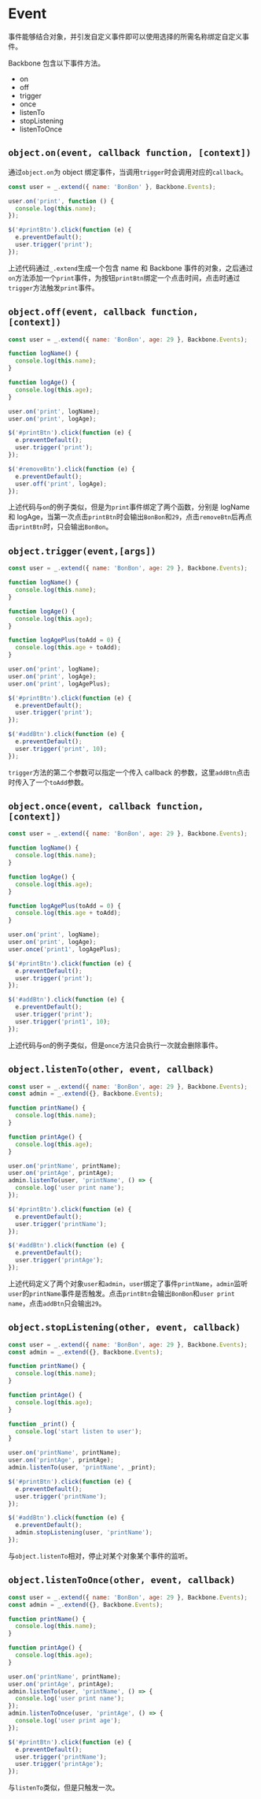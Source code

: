 # Event

事件能够结合对象，并引发自定义事件即可以使用选择的所需名称绑定自定义事件。

Backbone 包含以下事件方法。

- on
- off
- trigger
- once
- listenTo
- stopListening
- listenToOnce

## `object.on(event, callback function, [context])`

通过`object.on`为 object 绑定事件，当调用`trigger`时会调用对应的`callback`。

```javascript
const user = _.extend({ name: 'BonBon' }, Backbone.Events);

user.on('print', function () {
  console.log(this.name);
});

$('#printBtn').click(function (e) {
  e.preventDefault();
  user.trigger('print');
});
```

上述代码通过`_.extend`生成一个包含 name 和 Backbone 事件的对象，之后通过`on`方法添加一个`print`事件，为按钮`printBtn`绑定一个点击时间，点击时通过`trigger`方法触发`print`事件。

## `object.off(event, callback function, [context])`

```javascript
const user = _.extend({ name: 'BonBon', age: 29 }, Backbone.Events);

function logName() {
  console.log(this.name);
}

function logAge() {
  console.log(this.age);
}

user.on('print', logName);
user.on('print', logAge);

$('#printBtn').click(function (e) {
  e.preventDefault();
  user.trigger('print');
});

$('#removeBtn').click(function (e) {
  e.preventDefault();
  user.off('print', logAge);
});
```

上述代码与`on`的例子类似，但是为`print`事件绑定了两个函数，分别是 logName 和 logAge，当第一次点击`printBtn`时会输出`BonBon`和`29`，点击`removeBtn`后再点击`printBtn`时，只会输出`BonBon`。

## `object.trigger(event,[args])`

```javascript
const user = _.extend({ name: 'BonBon', age: 29 }, Backbone.Events);

function logName() {
  console.log(this.name);
}

function logAge() {
  console.log(this.age);
}

function logAgePlus(toAdd = 0) {
  console.log(this.age + toAdd);
}

user.on('print', logName);
user.on('print', logAge);
user.on('print', logAgePlus);

$('#printBtn').click(function (e) {
  e.preventDefault();
  user.trigger('print');
});

$('#addBtn').click(function (e) {
  e.preventDefault();
  user.trigger('print', 10);
});
```

`trigger`方法的第二个参数可以指定一个传入 callback 的参数，这里`addBtn`点击时传入了一个`toAdd`参数。

## `object.once(event, callback function, [context])`

```javascript
const user = _.extend({ name: 'BonBon', age: 29 }, Backbone.Events);

function logName() {
  console.log(this.name);
}

function logAge() {
  console.log(this.age);
}

function logAgePlus(toAdd = 0) {
  console.log(this.age + toAdd);
}

user.on('print', logName);
user.on('print', logAge);
user.once('print1', logAgePlus);

$('#printBtn').click(function (e) {
  e.preventDefault();
  user.trigger('print');
});

$('#addBtn').click(function (e) {
  e.preventDefault();
  user.trigger('print');
  user.trigger('print1', 10);
});
```

上述代码与`on`的例子类似，但是`once`方法只会执行一次就会删除事件。

## `object.listenTo(other, event, callback)`

```javascript
const user = _.extend({ name: 'BonBon', age: 29 }, Backbone.Events);
const admin = _.extend({}, Backbone.Events);

function printName() {
  console.log(this.name);
}

function printAge() {
  console.log(this.age);
}

user.on('printName', printName);
user.on('printAge', printAge);
admin.listenTo(user, 'printName', () => {
  console.log('user print name');
});

$('#printBtn').click(function (e) {
  e.preventDefault();
  user.trigger('printName');
});

$('#addBtn').click(function (e) {
  e.preventDefault();
  user.trigger('printAge');
});
```

上述代码定义了两个对象`user`和`admin`，`user`绑定了事件`printName`，`admin`监听`user`的`printName`事件是否触发。点击`printBtn`会输出`BonBon`和`user print name`，点击`addBtn`只会输出`29`。

## `object.stopListening(other, event, callback)`

```javascript
const user = _.extend({ name: 'BonBon', age: 29 }, Backbone.Events);
const admin = _.extend({}, Backbone.Events);

function printName() {
  console.log(this.name);
}

function printAge() {
  console.log(this.age);
}

function _print() {
  console.log('start listen to user');
}

user.on('printName', printName);
user.on('printAge', printAge);
admin.listenTo(user, 'printName', _print);

$('#printBtn').click(function (e) {
  e.preventDefault();
  user.trigger('printName');
});

$('#addBtn').click(function (e) {
  e.preventDefault();
  admin.stopListening(user, 'printName');
});
```

与`object.listenTo`相对，停止对某个对象某个事件的监听。

## `object.listenToOnce(other, event, callback)`

```javascript
const user = _.extend({ name: 'BonBon', age: 29 }, Backbone.Events);
const admin = _.extend({}, Backbone.Events);

function printName() {
  console.log(this.name);
}

function printAge() {
  console.log(this.age);
}

user.on('printName', printName);
user.on('printAge', printAge);
admin.listenTo(user, 'printName', () => {
  console.log('user print name');
});
admin.listenToOnce(user, 'printAge', () => {
  console.log('user print age');
});

$('#printBtn').click(function (e) {
  e.preventDefault();
  user.trigger('printName');
  user.trigger('printAge');
});
```

与`listenTo`类似，但是只触发一次。
